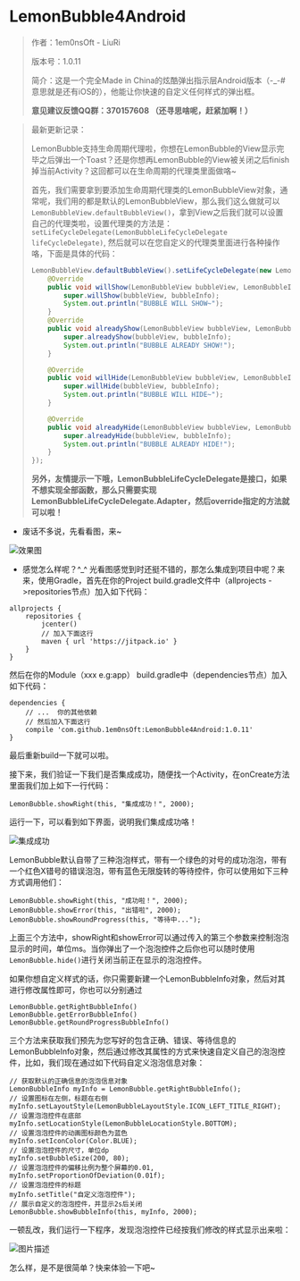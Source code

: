 # LemonBubble4Android
> 作者：1em0nsOft - LiuRi
>
> 版本号：1.0.11
>
> 简介：这是一个完全Made in China的炫酷弹出指示层Android版本（-_-#意思就是还有iOS的），他能让你快速的自定义任何样式的弹出框。
>
> **意见建议反馈QQ群：370157608 （还寻思啥呢，赶紧加啊！）**

> 最新更新记录：
>
> LemonBubble支持生命周期代理啦，你想在LemonBubble的View显示完毕之后弹出一个Toast？还是你想再LemonBubble的View被关闭之后finish掉当前Activity？这回都可以在生命周期的代理类里面做咯~
>
> 首先，我们需要拿到要添加生命周期代理类的LemonBubbleView对象，通常呢，我们用的都是默认的LemonBubbleView，那么我们这么做就可以`LemonBubbleView.defaultBubbleView()`，拿到View之后我们就可以设置自己的代理类啦，设置代理类的方法是：`setLifeCycleDelegate(LemonBubbleLifeCycleDelegate lifeCycleDelegate)`, 然后就可以在您自定义的代理类里面进行各种操作咯，下面是具体的代码：
>
> ```java
> LemonBubbleView.defaultBubbleView().setLifeCycleDelegate(new LemonBubbleLifeCycleDelegate.Adapter() {
>     @Override
>     public void willShow(LemonBubbleView bubbleView, LemonBubbleInfo bubbleInfo) {
>         super.willShow(bubbleView, bubbleInfo);
>         System.out.println("BUBBLE WILL SHOW~");
>     }
>     @Override
>     public void alreadyShow(LemonBubbleView bubbleView, LemonBubbleInfo bubbleInfo) {
>         super.alreadyShow(bubbleView, bubbleInfo);
>         System.out.println("BUBBLE ALREADY SHOW!");
>     }
>
>     @Override
>     public void willHide(LemonBubbleView bubbleView, LemonBubbleInfo bubbleInfo) {
>         super.willHide(bubbleView, bubbleInfo);
>         System.out.println("BUBBLE WILL HIDE~");
>     }
>
>     @Override
>     public void alreadyHide(LemonBubbleView bubbleView, LemonBubbleInfo bubbleInfo) {
>         super.alreadyHide(bubbleView, bubbleInfo);
>         System.out.println("BUBBLE ALREADY HIDE!");
>     }
> });
> ```
>
> **另外，友情提示一下哦，LemonBubbleLifeCycleDelegate是接口，如果不想实现全部函数，那么只需要实现LemonBubbleLifeCycleDelegate.Adapter，然后override指定的方法就可以啦！**

- 废话不多说，先看看图，来~

![效果图](https://raw.githubusercontent.com/1em0nsOft/LemonBubble4Android/master/Resource/LemonBubble.gif)

- 感觉怎么样呢？^_^ 光看图感觉到时还挺不错的，那怎么集成到项目中呢？来来，使用Gradle，首先在你的Project build.gradle文件中（allprojects ->repositories节点）加入如下代码：

```
allprojects {
    repositories {
        jcenter()
        // 加入下面这行
        maven { url 'https://jitpack.io' }
    }
}
```

然后在你的Module（xxx e.g:app） build.gradle中（dependencies节点）加入如下代码：

```
dependencies {
    // ...  你的其他依赖
    // 然后加入下面这行
    compile 'com.github.1em0nsOft:LemonBubble4Android:1.0.11'
}
```

最后重新build一下就可以啦。

接下来，我们验证一下我们是否集成成功，随便找一个Activity，在onCreate方法里面我们加上如下一行代码：

```
LemonBubble.showRight(this, "集成成功！", 2000);
```

运行一下，可以看到如下界面，说明我们集成成功咯！

![集成成功](https://raw.githubusercontent.com/1em0nsOft/LemonBubble4Android/master/Resource/example-run01.jpg)

LemonBubble默认自带了三种泡泡样式，带有一个绿色的对号的成功泡泡，带有一个红色X错号的错误泡泡，带有蓝色无限旋转的等待控件，你可以使用如下三种方式调用他们：

```
LemonBubble.showRight(this, "成功啦！", 2000);
LemonBubble.showError(this, "出错啦", 2000);
LemonBubble.showRoundProgress(this, "等待中...");
```

上面三个方法中，showRight和showError可以通过传入的第三个参数来控制泡泡显示的时间，单位ms。当你弹出了一个泡泡控件之后你也可以随时使用`LemonBubble.hide()`进行关闭当前正在显示的泡泡控件。

如果你想自定义样式的话，你只需要新建一个LemonBubbleInfo对象，然后对其进行修改属性即可，你也可以分别通过

```
LemonBubble.getRightBubbleInfo()
LemonBubble.getErrorBubbleInfo()
LemonBubble.getRoundProgressBubbleInfo()
```

三个方法来获取我们预先为您写好的包含正确、错误、等待信息的LemonBubbleInfo对象，然后通过修改其属性的方式来快速自定义自己的泡泡控件，比如，我们现在通过如下代码自定义泡泡信息对象：

```
// 获取默认的正确信息的泡泡信息对象
LemonBubbleInfo myInfo = LemonBubble.getRightBubbleInfo();
// 设置图标在左侧，标题在右侧
myInfo.setLayoutStyle(LemonBubbleLayoutStyle.ICON_LEFT_TITLE_RIGHT);
// 设置泡泡控件在底部
myInfo.setLocationStyle(LemonBubbleLocationStyle.BOTTOM);
// 设置泡泡控件的动画图标颜色为蓝色
myInfo.setIconColor(Color.BLUE);
// 设置泡泡控件的尺寸，单位dp
myInfo.setBubbleSize(200, 80);
// 设置泡泡控件的偏移比例为整个屏幕的0.01,
myInfo.setProportionOfDeviation(0.01f);
// 设置泡泡控件的标题
myInfo.setTitle("自定义泡泡控件");
// 展示自定义的泡泡控件，并显示2s后关闭
LemonBubble.showBubbleInfo(this, myInfo, 2000);
```

一顿乱改，我们运行一下程序，发现泡泡控件已经按我们修改的样式显示出来啦：

![图片描述](https://raw.githubusercontent.com/1em0nsOft/LemonBubble4Android/master/Resource/example-run02.jpg)

怎么样，是不是很简单？快来体验一下吧~



